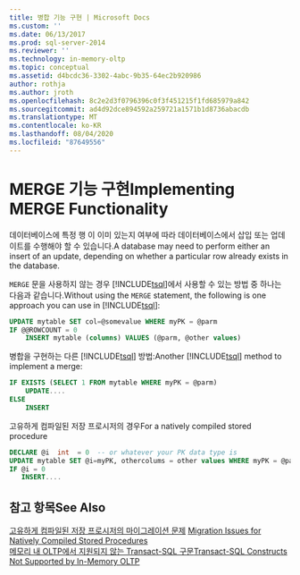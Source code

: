```yaml
---
title: 병합 기능 구현 | Microsoft Docs
ms.custom: ''
ms.date: 06/13/2017
ms.prod: sql-server-2014
ms.reviewer: ''
ms.technology: in-memory-oltp
ms.topic: conceptual
ms.assetid: d4bcdc36-3302-4abc-9b35-64ec2b920986
author: rothja
ms.author: jroth
ms.openlocfilehash: 8c2e2d3f0796396c0f3f451215f1fd685979a842
ms.sourcegitcommit: ad4d92dce894592a259721a1571b1d8736abacdb
ms.translationtype: MT
ms.contentlocale: ko-KR
ms.lasthandoff: 08/04/2020
ms.locfileid: "87649556"
---
```

# <a name="implementing-merge-functionality"></a><span data-ttu-id="65185-102">MERGE 기능 구현</span><span class="sxs-lookup"><span data-stu-id="65185-102">Implementing MERGE Functionality</span></span>
  <span data-ttu-id="65185-103">데이터베이스에 특정 행 이 이미 있는지 여부에 따라 데이터베이스에서 삽입 또는 업데이트를 수행해야 할 수 있습니다.</span><span class="sxs-lookup"><span data-stu-id="65185-103">A database may need to perform either an insert of an update, depending on whether a particular row already exists in the database.</span></span>  
  
 <span data-ttu-id="65185-104">`MERGE` 문을 사용하지 않는 경우 [!INCLUDE[tsql](../../includes/tsql-md.md)]에서 사용할 수 있는 방법 중 하나는 다음과 같습니다.</span><span class="sxs-lookup"><span data-stu-id="65185-104">Without using the `MERGE` statement, the following is one approach you can use in [!INCLUDE[tsql](../../includes/tsql-md.md)]:</span></span>  
  
```sql  
UPDATE mytable SET col=@somevalue WHERE myPK = @parm  
IF @@ROWCOUNT = 0  
    INSERT mytable (columns) VALUES (@parm, @other values)  
```  
  
 <span data-ttu-id="65185-105">병합을 구현하는 다른 [!INCLUDE[tsql](../../includes/tsql-md.md)] 방법:</span><span class="sxs-lookup"><span data-stu-id="65185-105">Another [!INCLUDE[tsql](../../includes/tsql-md.md)] method to implement a merge:</span></span>  
  
```sql  
IF EXISTS (SELECT 1 FROM mytable WHERE myPK = @parm)  
    UPDATE....  
ELSE  
    INSERT  
```  
  
 <span data-ttu-id="65185-106">고유하게 컴파일된 저장 프로시저의 경우</span><span class="sxs-lookup"><span data-stu-id="65185-106">For a natively compiled stored procedure</span></span>  
  
```sql  
DECLARE @i  int  = 0  -- or whatever your PK data type is  
UPDATE mytable SET @i=myPK, othercolums = other values WHERE myPK = @parm  
IF @i = 0  
   INSERT....  
```  
  
## <a name="see-also"></a><span data-ttu-id="65185-107">참고 항목</span><span class="sxs-lookup"><span data-stu-id="65185-107">See Also</span></span>  
 <span data-ttu-id="65185-108">[고유하게 컴파일된 저장 프로시저의 마이그레이션 문제](migration-issues-for-natively-compiled-stored-procedures.md) </span><span class="sxs-lookup"><span data-stu-id="65185-108">[Migration Issues for Natively Compiled Stored Procedures](migration-issues-for-natively-compiled-stored-procedures.md) </span></span>  
 [<span data-ttu-id="65185-109">메모리 내 OLTP에서 지원되지 않는 Transact-SQL 구문</span><span class="sxs-lookup"><span data-stu-id="65185-109">Transact-SQL Constructs Not Supported by In-Memory OLTP</span></span>](transact-sql-constructs-not-supported-by-in-memory-oltp.md)  
  
  
